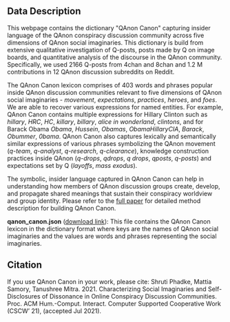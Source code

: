 
## Data Description
This webpage contains the dictionary "QAnon Canon" capturing insider language of the QAnon conspiracy discussion community across five dimensions of QAnon social imaginaries. This dictionary is build from extensive qualitative investigation of Q-posts, posts made by Q on image boards, and quantitative analysis of the discourse in the QAnon community. Specifically, we used 2166 Q-posts from 4chan and 8chan and 1.2 M contributions in 12 QAnon discussion subreddits on Reddit. 

The QAnon Canon lexicon comprises of 403 words and phrases popular inside QAnon discussion communities relevant to five dimensions of QAnon social imaginaries - _movement_, _expectations_, _practices_, _heroes_, and _foes_. We are able to recover various expressions for named entities. For example, QAnon Canon contains multiple expressions for Hillary Clinton such as _hillary_, _HRC_, _HC_, _killary_, _billary_, _alice in wonderland_, _clintons_, and for Barack Obama
_Obama_, _Hussein_, _Obamas_, _ObamaHillaryCIA_, _Barack_, _Obummer_, _0bama_. QAnon Canon also captures lexically and semantically similar expressions of various phrases symbolizing the QAnon movement (_q-team_, _q-analyst_, _q-research_, _q-clearance_), knowledge construction practices inside QAnon (_q-drops_, _qdrops_, _q drops_, _qposts_, _q-posts_) and expectations set by Q (_layoffs_, _mass exodus_).

The symbolic, insider language captured in QAnon Canon can help in understanding how members of QAnon discussion groups create, develop, and propagate shared
meanings that sustain their conspiracy worldview and group identity. Please refer to the [full paper](https://arxiv.org/pdf/2107.10204.pdf) for detailed method description for building QAnon Canon. 

**qanon_canon.json** ([download link](https://github.com/social-comp/QAnon-Canon/blob/6a945d46ccd152e82f9a2fa17ffccd63e0853f1c/qanon_canon.json)): This file contains the QAnon Canon lexicon in the dictionary format where keys are the names of QAnon social imaginaries and the values are words and phrases representing the social imaginaries. 

## Citation
If you use QAnon Canon in your work, please cite:
Shruti Phadke, Mattia Samory, Tanushree Mitra. 2021. Characterizing Social Imaginaries
and Self-Disclosures of Dissonance in Online Conspiracy Discussion Communities. Proc. ACM
Hum.-Comput. Interact. Computer Supported Cooperative Work (CSCW’ 21), (accepted Jul 2021).
